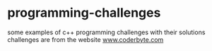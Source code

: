 # programming-challenges
some examples of c++ programming challenges with their solutions
challenges are from the website www.coderbyte.com

